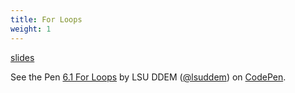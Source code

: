 ```yaml
---
title: For Loops
weight: 1
---
```


[slides](presentation)

<p data-height="600" data-theme-id="33744" data-slug-hash="437a635cc3be524f089773f9ab17d31a" data-default-tab="js" data-user="lsuddem" data-pen-title="6.1 For Loops" data-editable="true" class="codepen">See the Pen <a href="https://codepen.io/lsuddem/pen/437a635cc3be524f089773f9ab17d31a/">6.1 For Loops</a> by LSU DDEM (<a href="https://codepen.io/lsuddem">@lsuddem</a>) on <a href="https://codepen.io">CodePen</a>.</p>
<script async src="https://static.codepen.io/assets/embed/ei.js"></script>